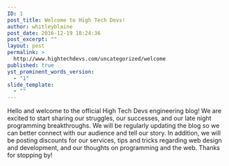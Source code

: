 ```yaml
---
ID: 1
post_title: Welcome to High Tech Devs!
author: whitleyblaine
post_date: 2016-12-19 18:24:36
post_excerpt: ""
layout: post
permalink: >
  http://www.hightechdevs.com/uncategorized/welcome
published: true
yst_prominent_words_version:
  - "1"
slide_template:
  - ""
---
```

Hello and welcome to the official High Tech Devs engineering blog! We are excited to start sharing our struggles, our successes, and our late night programming breakthroughs. We will be regularly updating the blog so we can better connect with our audience and tell our story. In addition, we will be posting discounts for our services, tips and tricks regarding web design and development, and our thoughts on programming and the web. Thanks for stopping by!